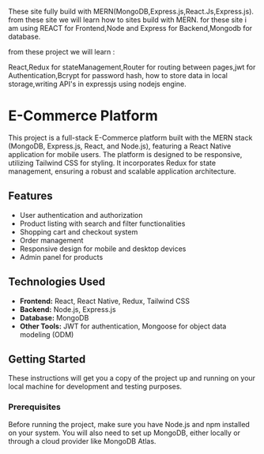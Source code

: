 These site fully build with MERN(MongoDB,Express.js,React.Js,Express.js).
from these site we will learn how to sites build with MERN.
for these site i am using REACT for Frontend,Node and Express for Backend,Mongodb for database.


from these project we will learn :

React,Redux for stateManagement,Router for routing between pages,jwt for Authentication,Bcrypt for password hash, how to store data in local storage,writing API's in expressjs using nodejs engine.


# E-Commerce Platform

This project is a full-stack E-Commerce platform built with the MERN stack (MongoDB, Express.js, React, and Node.js), featuring a React Native application for mobile users. The platform is designed to be responsive, utilizing Tailwind CSS for styling. It incorporates Redux for state management, ensuring a robust and scalable application architecture.

## Features

- User authentication and authorization
- Product listing with search and filter functionalities
- Shopping cart and checkout system
- Order management
- Responsive design for mobile and desktop devices
- Admin panel for products

## Technologies Used

- **Frontend:** React, React Native, Redux, Tailwind CSS
- **Backend:** Node.js, Express.js
- **Database:** MongoDB
- **Other Tools:** JWT for authentication, Mongoose for object data modeling (ODM)

## Getting Started

These instructions will get you a copy of the project up and running on your local machine for development and testing purposes.

### Prerequisites

Before running the project, make sure you have Node.js and npm installed on your system. You will also need to set up MongoDB, either locally or through a cloud provider like MongoDB Atlas.



